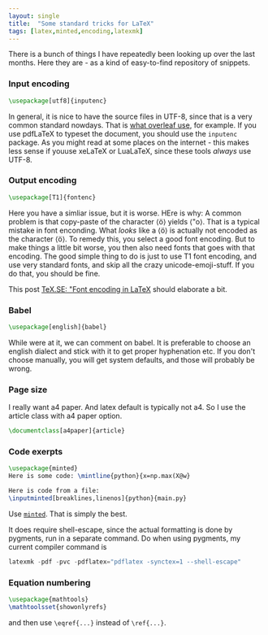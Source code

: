 ```yaml
---
layout: single
title:  "Some standard tricks for LaTeX"
tags: [latex,minted,encoding,latexmk]
---
```


There is a bunch of things I have repeatedly been looking up over the last months. Here they are - as a kind of easy-to-find repository of snippets.

### Input encoding

~~~latex
\usepackage[utf8]{inputenc}
~~~

In general, it is nice to have the source files in UTF-8, since that is a very common standard nowdays. That is [what overleaf use](https://www.overleaf.com/learn/how-to/What_file_encodings_and_line_endings_should_I_use%3F), for example. If you use pdfLaTeX to typeset the document, you should use the `inputenc` package. As you might read at some places on the internet - this makes less sense if youuse xeLaTeX or LuaLaTeX, since these tools *always* use UTF-8.


### Output encoding

~~~latex
\usepackage[T1]{fontenc}
~~~

Here you have a simliar issue, but it is worse. HEre is why: A common problem is that copy-paste of the character ⟨ö⟩ yields ⟨"o⟩. That is a typical mistake in font enconding. What *looks* like a ⟨ö⟩ is actually not encoded as the character ⟨ö⟩. To remedy this, you select a good font encoding. But to make things a little bit worse, you then also need fonts that goes with that encoding. The good simple thing to do is just to use T1 font encoding, and use very standard fonts, and skip all the crazy unicode-emoji-stuff. If you do that, you should be fine.

This post [TeX.SE: "Font encoding in LaTeX](https://tex.stackexchange.com/questions/108417/font-encoding-in-latex#108465) should elaborate a bit.



### Babel
~~~latex
\usepackage[english]{babel}
~~~

While were at it, we can comment on babel. It is preferable to choose an english dialect and stick with it to get proper hyphenation etc. If you don't choose manually, you will get system defaults, and those will probably be wrong. 

### Page size
I really want a4 paper. And latex default is typically not a4. So I use the article class with a4 paper option. 

~~~latex
\documentclass[a4paper]{article}
~~~


### Code exerpts

~~~latex
\usepackage{minted}
Here is some code: \mintline{python}{x=np.max(X@w}

Here is code from a file:
\inputminted[breaklines,linenos]{python}{main.py}

~~~

Use [`minted`](https://www.ctan.org/pkg/minted). That is simply the best.
 
It does require shell-escape, since the actual formatting is done by pygments, run in a separate command. Do when using pygments, my current compiler command is 
 
~~~powershell
latexmk -pdf -pvc -pdflatex="pdflatex -synctex=1 --shell-escape"
~~~

 
### Equation numbering
~~~latex
\usepackage{mathtools}
\mathtoolsset{showonlyrefs}
~~~
and then use `\eqref{...}` instead of `\ref{...}`.